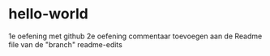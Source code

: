 # hello-world
1e oefening met github
2e oefening commentaar toevoegen aan de Readme file van de "branch" readme-edits
